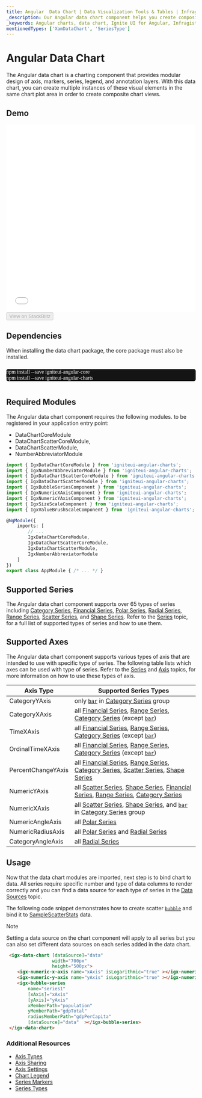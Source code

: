 ```yaml
---
title: Angular  Data Chart | Data Visualization Tools & Tables | Infragistics
_description: Our Angular data chart component helps you create composite chart views with multiple instances of visual elements. Improve your data visualization today!
_keywords: Angular charts, data chart, Ignite UI for Angular, Infragistics
mentionedTypes: ['XamDataChart', 'SeriesType']
---
```


# Angular Data Chart

The Angular data chart is a charting component that provides modular design of axis, markers, series, legend, and annotation layers. With this data chart, you can create multiple instances of these visual elements in the same chart plot area in order to create composite chart views.

## Demo

<div class="sample-container loading" style="height: 500px">
    <iframe id="data-chart-overview-iframe" src='{environment:dvDemosBaseUrl}/charts/data-chart-chart-overview' width="100%" height="100%" seamless frameBorder="0" onload="onXPlatSampleIframeContentLoaded(this);"></iframe>
</div>
<div>
    <button data-localize="stackblitz" disabled class="stackblitz-btn" data-iframe-id="data-chart-overview-iframe" data-demos-base-url="{environment:dvDemosBaseUrl}">View on StackBlitz
    </button>


</div>

<div class="divider--half"></div>

<!-- Angular, React, WebComponents -->

## Dependencies

When installing the data chart package, the core package must also be installed.

<pre style="background:#141414;color:white;display:inline-block;padding:16x;margin-top:10px;font-family:'Consolas';border-radius:5px;width:100%">
npm install --save igniteui-angular-core
npm install --save igniteui-angular-charts
</pre>

<!-- end: Angular, React, WebComponents -->

## Required Modules

The Angular data chart component requires the following modules<!-- Angular, React, WebComponents -->.<!-- end: Angular, React, WebComponents --><!-- Blazor --> to be registered in your application entry point:

-   DataChartCoreModule
-   DataChartScatterCoreModule,
-   DataChartScatterModule,
-   NumberAbbreviatorModule
    <!-- end: Blazor -->

```ts
import { IgxDataChartCoreModule } from 'igniteui-angular-charts';
import { IgxNumberAbbreviatorModule } from 'igniteui-angular-charts';
import { IgxDataChartScatterCoreModule } from 'igniteui-angular-charts';
import { IgxDataChartScatterModule } from 'igniteui-angular-charts';
import { IgxBubbleSeriesComponent } from 'igniteui-angular-charts';
import { IgxNumericXAxisComponent } from 'igniteui-angular-charts';
import { IgxNumericYAxisComponent } from 'igniteui-angular-charts';
import { IgxSizeScaleComponent } from 'igniteui-angular-charts';
import { IgxValueBrushScaleComponent } from 'igniteui-angular-charts';

@NgModule({
    imports: [
        // ...
        IgxDataChartCoreModule,
        IgxDataChartScatterCoreModule,
        IgxDataChartScatterModule,
        IgxNumberAbbreviatorModule
    ]
})
export class AppModule { /* ... */ }
```

<div class="divider--half"></div>

## Supported Series

The Angular data chart component supports over 65 types of series including [Category Series](data-chart-type-category-series.md), [Financial Series](data-chart-type-financial-series.md), [Polar Series](data-chart-type-polar-series.md), [Radial Series](data-chart-type-radial-series.md), [Range Series](data-chart-type-range-series.md), [Scatter Series](data-chart-type-scatter-bubble-series.md), and [Shape Series](data-chart-type-shape-series.md). Refer to the [Series](data-chart-series-types.md) topic, for a full list of supported types of series and how to use them.

## Supported Axes

The Angular data chart component supports various types of axis that are intended to use with specific type of series. The following table lists which axes can be used with type of series.   Refer to the [Series](data-chart-series-types.md) and [Axis](data-chart-axis-types.md) topics, for more information on how to use these types of axis.

| Axis Type          | Supported Series Types                                                                                                                                                                                                                                                                                  |
| ------------------ | ------------------------------------------------------------------------------------------------------------------------------------------------------------------------------------------------------------------------------------------------------------------------------------------------------- |
| CategoryYAxis      | only [`bar`]({environment:dvApiBaseUrl}/products/ignite-ui-angular/api/docs/typescript/latest/enums/seriestype.html#bar) in [Category Series](data-chart-type-category-series.md) group                                                                                                                 |
| CategoryXAxis      | all [Financial Series](data-chart-type-financial-series.md), [Range Series](data-chart-type-range-series.md),  [Category Series](data-chart-type-category-series.md) (except [`bar`]({environment:dvApiBaseUrl}/products/ignite-ui-angular/api/docs/typescript/latest/enums/seriestype.html#bar))       |
| TimeXAxis          | all [Financial Series](data-chart-type-financial-series.md), [Range Series](data-chart-type-range-series.md),  [Category Series](data-chart-type-category-series.md) (except [`bar`]({environment:dvApiBaseUrl}/products/ignite-ui-angular/api/docs/typescript/latest/enums/seriestype.html#bar))       |
| OrdinalTimeXAxis   | all [Financial Series](data-chart-type-financial-series.md), [Range Series](data-chart-type-range-series.md),  [Category Series](data-chart-type-category-series.md) (except [`bar`]({environment:dvApiBaseUrl}/products/ignite-ui-angular/api/docs/typescript/latest/enums/seriestype.html#bar))       |
| PercentChangeYAxis | all [Financial Series](data-chart-type-financial-series.md), [Range Series](data-chart-type-range-series.md), [Category Series](data-chart-type-category-series.md), [Scatter Series](data-chart-type-scatter-bubble-series.md), [Shape Series](data-chart-type-shape-series.md)                        |
| NumericYAxis       | all [Scatter Series](data-chart-type-scatter-bubble-series.md), [Shape Series](data-chart-type-shape-series.md), [Financial Series](data-chart-type-financial-series.md), [Range Series](data-chart-type-range-series.md), [Category Series](data-chart-type-category-series.md)                        |
| NumericXAxis       | all [Scatter Series](data-chart-type-scatter-bubble-series.md), [Shape Series](data-chart-type-shape-series.md), and [`bar`]({environment:dvApiBaseUrl}/products/ignite-ui-angular/api/docs/typescript/latest/enums/seriestype.html#bar) in [Category Series](data-chart-type-category-series.md) group |
| NumericAngleAxis   | all [Polar Series](data-chart-type-polar-series.md)                                                                                                                                                                                                                                                     |
| NumericRadiusAxis  | all [Polar Series](data-chart-type-polar-series.md) and [Radial Series](data-chart-type-radial-series.md)                                                                                                                                                                                               |
| CategoryAngleAxis  | all  [Radial Series](data-chart-type-radial-series.md)                                                                                                                                                                                                                                                  |

## Usage

Now that the data chart modules are imported, next step is to bind chart to data. All series require specific number and type of data columns to render correctly and you can find a data source for each type of series in the [Data Sources](data-chart-data-sources.md) topic.

The following code snippet demonstrates how to create scatter [`bubble`]({environment:dvApiBaseUrl}/products/ignite-ui-angular/api/docs/typescript/latest/enums/seriestype.html#bubble) and bind it to [SampleScatterStats](data-chart-data-sources-stats.md) data.

> [!NOTE]
>
> Setting a data source on the chart component will apply to all series but you can also set different data sources on each series added in the data chart.

```html
 <igx-data-chart [dataSource]="data"
                 width="700px"
                 height="500px">
    <igx-numeric-x-axis name="xAxis" isLogarithmic="true" ></igx-numeric-x-axis>
    <igx-numeric-y-axis name="yAxis" isLogarithmic="true" ></igx-numeric-y-axis>
    <igx-bubble-series
        name="series1"
        [xAxis]="xAxis"
        [yAxis]="yAxis"
        xMemberPath="population"
        yMemberPath="gdpTotal"
        radiusMemberPath="gdpPerCapita"
        [dataSource]="data"  ></igx-bubble-series>
 </igx-data-chart>
```

<div class="divider--half"></div>

### Additional Resources

-   [Axis Types](data-chart-axis-types.md)
-   [Axis Sharing](data-chart-axis-sharing.md)
-   [Axis Settings](data-chart-axis-settings.md)
-   [Chart Legend](data-chart-legends.md)
-   [Series Markers](data-chart-series-markers.md)
-   [Series Types](data-chart-series-types.md)
